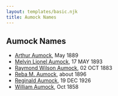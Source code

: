 ```yaml
---
layout: templates/basic.njk
title: Aumock Names
---
```

## Aumock Names
- [Arthur Aumock](/people/2/29296932), May 1889
- [Melvin Lionel Aumock](/people/5/52466857), 17 MAY 1893
- [Raymond Wilson Aumock](/people/1/17962037), 02 OCT 1883
- [Reba M. Aumock](/people/2/20205610), about 1896
- [Reginald Aumock](/people/6/62743185), 19 DEC 1926
- [William Aumock](/people/5/50418111), Oct 1858